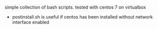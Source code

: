 simple collection of bash scripts.
tested with centos 7 on virtualbox


- postinstall.sh is useful if centos has been installed without network interface enabled